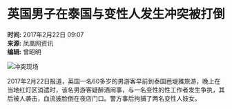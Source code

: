 # 英国男子在泰国与变性人发生冲突被打倒

**时间:** 2017年2月22日 09:07  
**来源:** 凤凰网资讯  
**编辑:** 曾昭明

![冲突现场](http://d.ifengimg.com/mw978_mh598/p3.ifengimg.com/a/2017_08/11751c1ee7eb220_size77_w608_h435.jpg)

2017年2月22日报道，英国一名60多岁的男游客早前到泰国芭堤雅旅游，晚上在当地红灯区消遣时，该名男游客疑醉酒闹事，与一名变性的性工作者发生争执，其后被人袭击，血流披脸倒在夜店门口。警方事后拘捕了两名变性人妓女。